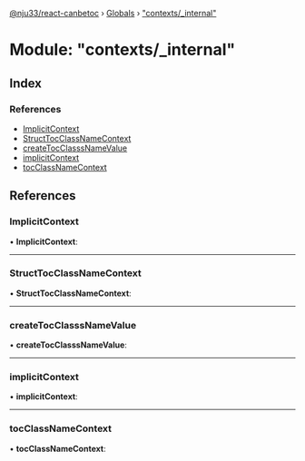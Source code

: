 [@nju33/react-canbetoc](../README.md) › [Globals](../globals.md) › ["contexts/_internal"](_contexts__internal_.md)

# Module: "contexts/_internal"

## Index

### References

* [ImplicitContext](_contexts__internal_.md#implicitcontext)
* [StructTocClassNameContext](_contexts__internal_.md#structtocclassnamecontext)
* [createTocClasssNameValue](_contexts__internal_.md#createtocclasssnamevalue)
* [implicitContext](_contexts__internal_.md#implicitcontext)
* [tocClassNameContext](_contexts__internal_.md#tocclassnamecontext)

## References

###  ImplicitContext

• **ImplicitContext**:

___

###  StructTocClassNameContext

• **StructTocClassNameContext**:

___

###  createTocClasssNameValue

• **createTocClasssNameValue**:

___

###  implicitContext

• **implicitContext**:

___

###  tocClassNameContext

• **tocClassNameContext**:
